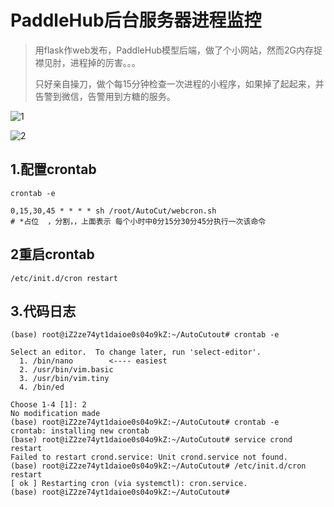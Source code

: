# PaddleHub后台服务器进程监控

> 用flask作web发布，PaddleHub模型后端，做了个小网站，然而2G内存捉襟见肘，进程掉的厉害。。。
>
> 只好亲自操刀，做个每15分钟检查一次进程的小程序，如果掉了起起来，并告警到微信，告警用到方糖的服务。

![1](E:\data\7.github\fangtanginuse\img\1.jpg)

![2](E:\data\7.github\fangtanginuse\img\2.jpg)



## 1.配置crontab
```shell script
crontab -e

0,15,30,45 * * * * sh /root/AutoCut/webcron.sh
# *占位  ，分割，，上面表示 每个小时中0分15分30分45分执行一次该命令
```

## 2重启crontab
```shell script
/etc/init.d/cron restart
```

## 3.代码日志
```shell script
(base) root@iZ2ze74yt1daioe0s04o9kZ:~/AutoCutout# crontab -e

Select an editor.  To change later, run 'select-editor'.
  1. /bin/nano        <---- easiest
  2. /usr/bin/vim.basic
  3. /usr/bin/vim.tiny
  4. /bin/ed

Choose 1-4 [1]: 2
No modification made
(base) root@iZ2ze74yt1daioe0s04o9kZ:~/AutoCutout# crontab -e
crontab: installing new crontab
(base) root@iZ2ze74yt1daioe0s04o9kZ:~/AutoCutout# service crond restart
Failed to restart crond.service: Unit crond.service not found.
(base) root@iZ2ze74yt1daioe0s04o9kZ:~/AutoCutout# /etc/init.d/cron restart
[ ok ] Restarting cron (via systemctl): cron.service.
(base) root@iZ2ze74yt1daioe0s04o9kZ:~/AutoCutout# 
```